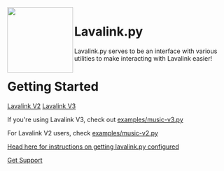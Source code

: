 <img align="left" src="https://its-called-hentai-and-its.art/9e83af1581.png" height="150" width="150">

# Lavalink.py

Lavalink.py serves to be an interface with various utilities to make interacting with Lavalink easier!

# Getting Started

[Lavalink V2](https://ci.fredboat.com/viewType.html?buildTypeId=Lavalink_Build&branch_Lavalink=%3Cdefault%3E&tab=buildTypeStatusDiv)
[Lavalink V3](https://ci.fredboat.com/viewType.html?buildTypeId=Lavalink_Build&branch_Lavalink=refs%2Fheads%2Fv3&tab=buildTypeStatusDiv)

If you're using Lavalink V3, check out [examples/music-v3.py](https://github.com/Devoxin/Lavalink.py/blob/v2/examples/music-v3.py)

For Lavalink V2 users, check [examples/music-v2.py](https://github.com/Devoxin/Lavalink.py/blob/v2/examples/music-v2.py)

[Head here for instructions on getting lavalink.py configured](https://github.com/Devoxin/Lavalink.py/wiki)

[Get Support](https://discord.gg/SbJXU9s)
